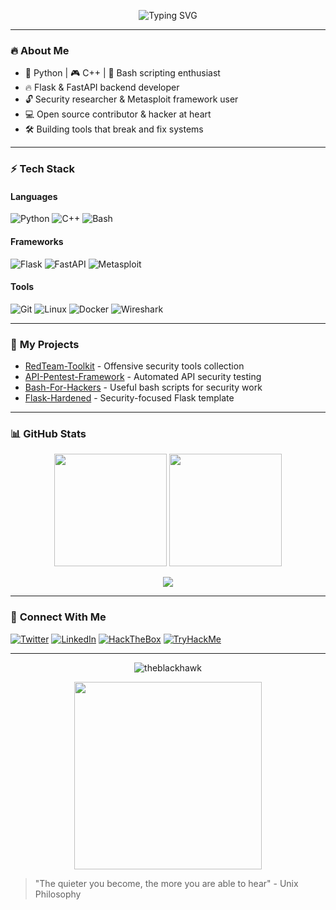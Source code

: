 
<p align="center">
  <img src="https://readme-typing-svg.demolab.com?font=Hack&size=24&duration=3000&pause=1000&color=00F728&center=true&vCenter=true&width=435&lines=Open+Source+Developer;Python%2FC%2B%2B+Hacker;Security+Researcher;Flask%2FFastAPI+Dev;Bash+Scripting+Wizard" alt="Typing SVG" />
</p>

---

### 🔥 **About Me**
- 🐍 Python | 🎮 C++ | 🐚 Bash scripting enthusiast
- 🔥 Flask & FastAPI backend developer
- 🔓 Security researcher & Metasploit framework user
- 💻 Open source contributor & hacker at heart
- 🛠️ Building tools that break and fix systems

---

### ⚡ **Tech Stack**

#### **Languages**
![Python](https://img.shields.io/badge/-Python-3776AB?style=flat-square&logo=python&logoColor=white)
![C++](https://img.shields.io/badge/-C++-00599C?style=flat-square&logo=c%2B%2B&logoColor=white)
![Bash](https://img.shields.io/badge/-Bash-4EAA25?style=flat-square&logo=gnu-bash&logoColor=white)

#### **Frameworks**
![Flask](https://img.shields.io/badge/-Flask-000000?style=flat-square&logo=flask&logoColor=white)
![FastAPI](https://img.shields.io/badge/-FastAPI-009688?style=flat-square&logo=fastapi&logoColor=white)
![Metasploit](https://img.shields.io/badge/-Metasploit-FE7A16?style=flat-square)

#### **Tools**
![Git](https://img.shields.io/badge/-Git-F05032?style=flat-square&logo=git&logoColor=white)
![Linux](https://img.shields.io/badge/-Linux-FCC624?style=flat-square&logo=linux&logoColor=black)
![Docker](https://img.shields.io/badge/-Docker-2496ED?style=flat-square&logo=docker&logoColor=white)
![Wireshark](https://img.shields.io/badge/-Wireshark-1679A7?style=flat-square&logo=wireshark&logoColor=white)

---

### 🚀 **My Projects**
- [RedTeam-Toolkit](https://github.com/theblackhawk/RedTeam-Toolkit) - Offensive security tools collection
- [API-Pentest-Framework](https://github.com/theblackhawk/API-Pentest-Framework) - Automated API security testing
- [Bash-For-Hackers](https://github.com/theblackhawk/Bash-For-Hackers) - Useful bash scripts for security work
- [Flask-Hardened](https://github.com/theblackhawk/Flask-Hardened) - Security-focused Flask template

---

### 📊 **GitHub Stats**
<p align="center">
  <img height="180em" src="https://github-readme-stats.vercel.app/api?username=theblackhawk&show_icons=true&theme=dark&hide_border=true&count_private=true&include_all_commits=true" />
  <img height="180em" src="https://github-readme-stats.vercel.app/api/top-langs/?username=theblackhawk&layout=compact&theme=dark&hide_border=true" />
</p>

<p align="center">
  <img src="https://github-readme-streak-stats.herokuapp.com/?user=theblackhawk&theme=dark&hide_border=true" />
</p>

---

### 🔗 **Connect With Me**
[![Twitter](https://img.shields.io/badge/-Twitter-1DA1F2?style=flat-square&logo=twitter&logoColor=white)](https://twitter.com/yourhandle)
[![LinkedIn](https://img.shields.io/badge/-LinkedIn-0077B5?style=flat-square&logo=linkedin&logoColor=white)](https://linkedin.com/in/yourprofile)
[![HackTheBox](https://img.shields.io/badge/-HackTheBox-9FEF00?style=flat-square)](https://app.hackthebox.com/profile/yourid)
[![TryHackMe](https://img.shields.io/badge/-TryHackMe-212C42?style=flat-square)](https://tryhackme.com/p/yourusername)

---

<p align="center">
  <img src="https://komarev.com/ghpvc/?username=theblackhawk&label=Profile+Views&color=0e75b6&style=flat" alt="theblackhawk" />
</p>

<p align="center">
  <img src="https://raw.githubusercontent.com/theblackhawk/theblackhawk/main/assets/hackerman.gif" width="300px">
</p>

> "The quieter you become, the more you are able to hear" - Unix Philosophy
